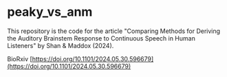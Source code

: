 # peaky_vs_anm
This repository is the code for the article "Comparing Methods for Deriving the Auditory Brainstem Response to Continuous Speech in Human Listeners" by Shan & Maddox (2024).

BioRxiv [https://doi.org/10.1101/2024.05.30.596679](https://doi.org/10.1101/2024.05.30.596679)
